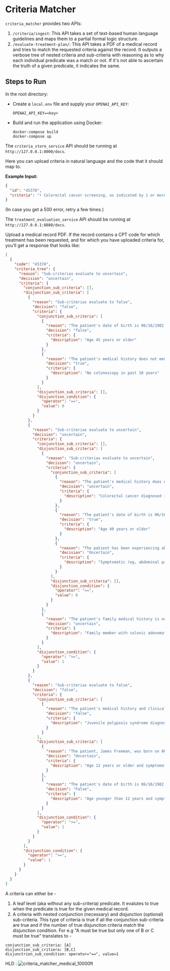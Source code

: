 
# Criteria Matcher

`criteria_matcher` provides two APIs:

1. `/criteria/ingest`: This API takes a set of text-based human language guidelines and maps them to a partial formal logic structure.
2. `/evaluate-treatment-plan/`: This API takes a PDF of a medical record and tries to match the requested criteria against the record. It outputs a verbose tree of nested criteria and sub-criteria with reasoning as to why each individual predicate was a match or not. If it's not able to ascertain the truth of a given predicate, it indicates the same.

## Steps to Run

In the root directory:

- Create a `local.env` file and supply your `OPENAI_API_KEY`:

  ```
  OPENAI_API_KEY=<key>
  ```

- Build and run the application using Docker:

  ```
  docker-compose build
  docker-compose up
  ```

The `criteria_store_service` API should be running at `http://127.0.0.1:8000/docs`. 

Here you can upload criteria in natural language and the code that it should map to.

**Example Input:**

```json
{
  "id": "45378",
  "criteria": "• Colorectal cancer screening, as indicated by 1 or more of the following:\n\to Patient has average-risk or higher, as indicated by ALL of the following\n\t\t§ Age 45 years or older\n\t\t§ No colonoscopy in past 10 years\n\to High risk family history, as indicated by 1 or more of the following:\n\t\t§ Colorectal cancer diagnosed in one or more first-degree relatives of any age and ALL of the following:\n\t\t\t• Age 40 years or older\n\t\t\t• Symptomatic (eg, abdominal pain, iron deficiency anemia, rectal bleeding)\n\t\t§ Family member with colonic adenomatous polyposis of unknown etiology\n\to Juvenile polyposis syndrome diagnosis AND 1 or more of the following:\n\t\t§ Age 12 years or older and symptomatic (eg, abdominal pain, iron deficiency anemia, rectal bleeding,\ntelangiectasia)\n\t\t§ Age younger than 12 years and symptomatic (eg, abdominal pain, iron deficiency anemia, rectal bleeding,\ntelangiectasia)"
}
```

(In case you get a 500 error, retry a few times.)

The `treatment_evaluation_service` API should be running at `http://127.0.0.1:8080/docs`.

Upload a medical record PDF. If the record contains a CPT code for which treatment has been requested, and for which you have uploaded criteria for, you’ll get a response that looks like:

```json
[
  {
    "code": "45378",
    "criteria_tree": {
      "reason": "Sub-criterias evaluate to uncertain",
      "decision": "uncertain",
      "criteria": {
        "conjunction_sub_criteria": [],
        "disjunction_sub_criteria": [
          {
            "reason": "Sub-criterias evaluate to false",
            "decision": "false",
            "criteria": {
              "conjunction_sub_criteria": [
                {
                  "reason": "The patient's date of birth is 06/16/1982. As of the last update in the medical record, which is in 2023, the patient would be 41 years old.",
                  "decision": "false",
                  "criteria": {
                    "description": "Age 45 years or older"
                  }
                },
                {
                  "reason": "The patient's medical history does not mention any colonoscopy in the past 10 years. The only colonoscopy mentioned is scheduled for the future (12/15/2023).",
                  "decision": "true",
                  "criteria": {
                    "description": "No colonoscopy in past 10 years"
                  }
                }
              ],
              "disjunction_sub_criteria": [],
              "disjunction_condition": {
                "operator": "==",
                "value": 0
              }
            }
          },
          {
            "reason": "Sub-criterias evaluate to uncertain",
            "decision": "uncertain",
            "criteria": {
              "conjunction_sub_criteria": [],
              "disjunction_sub_criteria": [
                {
                  "reason": "Sub-criterias evaluate to uncertain",
                  "decision": "uncertain",
                  "criteria": {
                    "conjunction_sub_criteria": [
                      {
                        "reason": "The patient's medical history does not mention any family history of colorectal cancer.",
                        "decision": "uncertain",
                        "criteria": {
                          "description": "Colorectal cancer diagnosed in one or more first-degree relatives of any age"
                        }
                      },
                      {
                        "reason": "The patient's date of birth is 06/16/1982. As of the last update in the medical record, which is in 2023, the patient would be 41 years old.",
                        "decision": "true",
                        "criteria": {
                          "description": "Age 40 years or older"
                        }
                      },
                      {
                        "reason": "The patient has been experiencing abdominal discomfort and rectal bleeding for the past 6 months, as stated in the 'PRESENTING COMPLAINT' section. However, there is no mention of iron deficiency anemia in the patient's medical history or diagnostic test results.",
                        "decision": "Uncertain",
                        "criteria": {
                          "description": "Symptomatic (eg, abdominal pain, iron deficiency anemia, rectal bleeding)"
                        }
                      }
                    ],
                    "disjunction_sub_criteria": [],
                    "disjunction_condition": {
                      "operator": "==",
                      "value": 0
                    }
                  }
                },
                {
                  "reason": "The patient's family medical history is not mentioned in the provided context.",
                  "decision": "uncertain",
                  "criteria": {
                    "description": "Family member with colonic adenomatous polyposis of unknown etiology"
                  }
                }
              ],
              "disjunction_condition": {
                "operator": ">=",
                "value": 1
              }
            }
          },
          {
            "reason": "Sub-criterias evaluate to false",
            "decision": "false",
            "criteria": {
              "conjunction_sub_criteria": [
                {
                  "reason": "The patient's medical history and clinical impression do not mention or suggest a diagnosis of Juvenile polyposis syndrome. The patient has a history of appendectomy and knee arthroscopy, and is currently being evaluated for possible internal hemorrhoids, polyps, or colorectal cancer.",
                  "decision": "false",
                  "criteria": {
                    "description": "Juvenile polyposis syndrome diagnosis"
                  }
                }
              ],
              "disjunction_sub_criteria": [
                {
                  "reason": "The patient, James Freeman, was born on 06/16/1982, which makes him older than 12 years. He has been experiencing symptoms such as abdominal discomfort and rectal bleeding for the past 6 months. However, there is no mention of iron deficiency anemia or telangiectasia in the patient's medical history or symptoms.",
                  "decision": "Uncertain",
                  "criteria": {
                    "description": "Age 12 years or older and symptomatic (eg, abdominal pain, iron deficiency anemia, rectal bleeding, telangiectasia)"
                  }
                },
                {
                  "reason": "The patient's date of birth is 06/16/1982, which makes him older than 12 years. He has been experiencing symptoms such as abdominal discomfort and rectal bleeding. However, there is no mention of iron deficiency anemia or telangiectasia in the patient's medical history or presenting complaint.",
                  "decision": "False",
                  "criteria": {
                    "description": "Age younger than 12 years and symptomatic (eg, abdominal pain, iron deficiency anemia, rectal bleeding, telangiectasia)"
                  }
                }
              ],
              "disjunction_condition": {
                "operator": ">=",
                "value": 1
              }
            }
          }
        ],
        "disjunction_condition": {
          "operator": ">=",
          "value": 1
        }
      }
    }
  }
]
```

A criteria can either be - 
1. A leaf level (aka without any sub-criteria) predicate. It evalutes to true when the predicate is true for the given medical record. 
2. A criteria with nested conjunction (necessary) and disjunction (optional) sub-criteria. This type of criteria is true if all the conjunction sub-criteria are true and if the number of true disjunction criteria match the disjunction condition. 
For e.g "A must be true but only one of B or C must be true" translates to - 

```
conjunction_sub_criteria: [A]
disjunction_sub_critiera: [B,C]
disjunctrion_sub_condition: operator="==", value=1
```


HLD :
![criteria_matcher_medical_10000ft](https://github.com/Alpacolypse/criteria-matcher-medical/assets/128543722/15764887-9770-4d98-94ac-dfc925366a3e)


